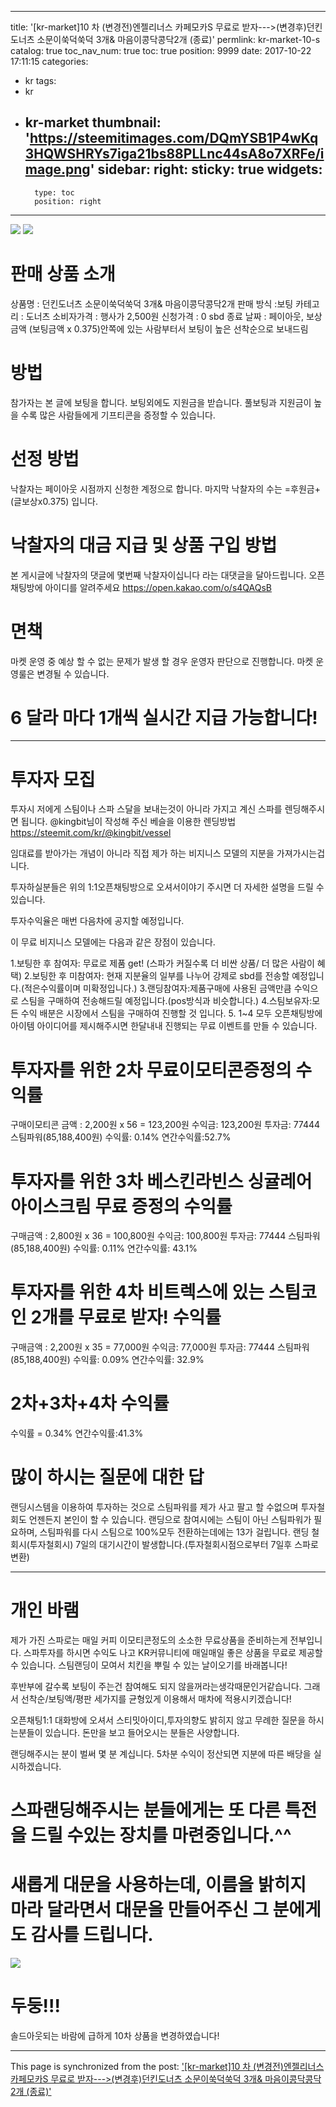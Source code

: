 
---
title: '[kr-market]10 차 (변경전)엔젤리너스 카페모카S 무료로 받자--->(변경후)던킨도너츠 소문이쑥덕쑥덕 3개& 마음이콩닥콩닥2개 (종료)'
permlink: kr-market-10-s
catalog: true
toc_nav_num: true
toc: true
position: 9999
date: 2017-10-22 17:11:15
categories:
- kr
tags:
- kr
- kr-market
thumbnail: 'https://steemitimages.com/DQmYSB1P4wKq3HQWSHRYs7iga21bs88PLLnc44sA8o7XRFe/image.png'
sidebar:
    right:
        sticky: true
widgets:
    -
        type: toc
        position: right
---


![](https://steemitimages.com/DQmYSB1P4wKq3HQWSHRYs7iga21bs88PLLnc44sA8o7XRFe/image.png)
![](https://steemitimages.com/DQmQ7jQg6JUKyrmXV686eu1BVN5xRPQoqMKABA8r7JdLrZf/image.png)


# 판매 상품 소개

상품명 :  던킨도너츠 소문이쑥덕쑥덕 3개& 마음이콩닥콩닥2개
판매 방식 :보팅
카테고리 : 도너츠
소비자가격 : 행사가 2,500원 
신청가격 : 0 sbd
종료 날짜 : 페이아웃, 보상금액 (보팅금액  x 0.375)안쪽에 있는 사람부터서 보팅이 높은 선착순으로 보내드림

# 방법

참가자는 본 글에 보팅을 합니다.
보팅외에도 지원금을 받습니다. 
풀보팅과 지원금이 높을 수록 많은 사람들에게 기프티콘을 증정할 수 있습니다.


# 선정 방법
낙찰자는 페이아웃 시점까지 신청한 계정으로 합니다.
마지막 낙찰자의 수는 =후원금+(글보상x0.375) 입니다.

# 낙찰자의 대금 지급 및 상품 구입 방법
본 게시글에 낙찰자의 댓글에 몇번째 낙찰자이십니다 라는 대댓글을 달아드립니다.
오픈채팅방에 아이디를 알려주세요
https://open.kakao.com/o/s4QAQsB


# 면책
마켓 운영 중 예상 할 수 없는 문제가 발생 할 경우 운영자 판단으로 진행합니다.
마켓 운영룰은 변경될 수 있습니다.

# 6 달라 마다 1개씩 실시간 지급 가능합니다!

---------------------------------------------------------------------------

# 투자자 모집

투자시 저에게 스팀이나 스파 스달을 보내는것이 아니라 가지고 계신 스파를 렌딩해주시면 됩니다.
@kingbit님이 작성해 주신 베슬을 이용한 렌딩방법
https://steemit.com/kr/@kingbit/vessel


임대료를 받아가는 개념이 아니라 직접 제가 하는 비지니스 모델의 지분을 가져가시는겁니다. 

투자하실분들은 위의 1:1오픈채팅방으로 오셔서이야기 주시면 더 자세한 설명을 드릴 수 있습니다.

투자수익율은 매번 다음차에 공지할 예정입니다.

이 무료 비지니스 모델에는 다음과 같은 장점이 있습니다.

1.보팅한 후 참여자: 무료로 제품 get! (스파가 커질수록 더 비싼 상품/ 더 많은 사람이 혜택)
2.보팅한 후 미참여자: 현재 지분율의 일부를 나누어 강제로 sbd를 전송할 예정입니다.(적은수익률이며 미확정입니다.)
3.랜딩참여자:제품구매에  사용된 금액만큼 수익으로 스팀을 구매하여 전송해드릴 예정입니다.(pos방식과 비슷합니다.)
4.스팀보유자:모든 수익 배분은 시장에서 스팀을 구매하여 진행할 것 입니다.
5. 1~4 모두 오픈채팅방에 아이템 아이디어를 제시해주시면 한달내내 진행되는 무료 이벤트를 만들 수 있습니다.

# 투자자를 위한 2차 무료이모티콘증정의 수익률
구매이모티콘 금액 : 2,200원 x 56 = 123,200원
수익금: 123,200원
투자금:  77444 스팀파워(85,188,400원)
수익률: 0.14%
연간수익률:52.7%

# 투자자를 위한 3차 베스킨라빈스 싱귤레어 아이스크림 무료 증정의 수익률
구매금액 : 2,800원 x 36 = 100,800원
수익금: 100,800원
투자금:  77444 스팀파워(85,188,400원)
수익률: 0.11%
연간수익률: 43.1%

# 투자자를 위한 4차 비트렉스에 있는 스팀코인 2개를 무료로 받자! 수익률
구매금액 : 2,200원 x 35 = 77,000원
수익금: 77,000원
투자금:  77444 스팀파워(85,188,400원)
수익률: 0.09%
연간수익률: 32.9%


# 2차+3차+4차 수익률

수익률 = 0.34%
연간수익률:41.3%



# 많이 하시는 질문에 대한 답
 랜딩시스템을 이용하여 투자하는 것으로 스팀파워를 제가 사고 팔고 할 수없으며 투자철회도 언젠든지 본인이 할 수 있습니다. 
 랜딩으로 참여시에는 스팀이 아닌 스팀파워가 필요하며, 스팀파워를 다시 스팀으로 100%모두 전환하는데에는 13가 걸립니다.
 랜딩 철회시(투자철회시) 7일의 대기시간이 발생합니다.(투자철회시점으로부터 7일후 스파로 변환)

--------------------------------------------------

# 개인 바램
제가 가진 스파로는 매일 커피 이모티콘정도의 소소한 무료상품을 준비하는게 전부입니다.
스파투자를 하시면 수익도 나고 KR커뮤니티에 매일매일 좋은 상품을 무료로 제공할 수 있습니다.
스팀랜딩이 모여서 치킨을 뿌릴 수 있는 날이오기를 바래봅니다!

후반부에 갈수록 보팅이 주는건 참여해도 되지 않을꺼라는생각때문인거같습니다.
그래서 선착순/보팅액/평판 세가지를 균형있게 이용해서 매차에 적용시키겠습니다!

오픈채팅1:1 대화방에 오셔서 스티밋아이디,투자의향도 밝히지 않고 무례한 질문을 하시는분들이 있습니다.
돈만을 보고 들어오시는 분들은 사양합니다.

 랜딩해주시는 분이 벌써 몇 분 계십니다. 5차분 수익이 정산되면 지분에 따른 배당을 실시하겠습니다.


# 스파랜딩해주시는 분들에게는 또 다른 특전을 드릴 수있는 장치를 마련중입니다.^^

# 새롭게 대문을 사용하는데, 이름을 밝히지 마라 달라면서 대문을 만들어주신 그 분에게도 감사를 드립니다.


![](https://steemitimages.com/DQmXK1tQRkGMmZDQcuPA7CtkkQC6zJTXQDFTdFejB5ANntr/image.png)

# 두둥!!!
솔드아웃되는 바람에 급하게 10차 상품을 변경하였습니다!

- - -

This page is synchronized from the post: ['[kr-market]10 차 (변경전)엔젤리너스 카페모카S 무료로 받자--->(변경후)던킨도너츠 소문이쑥덕쑥덕 3개& 마음이콩닥콩닥2개 (종료)'](https://steemit.com/@virus707/kr-market-10-s)
